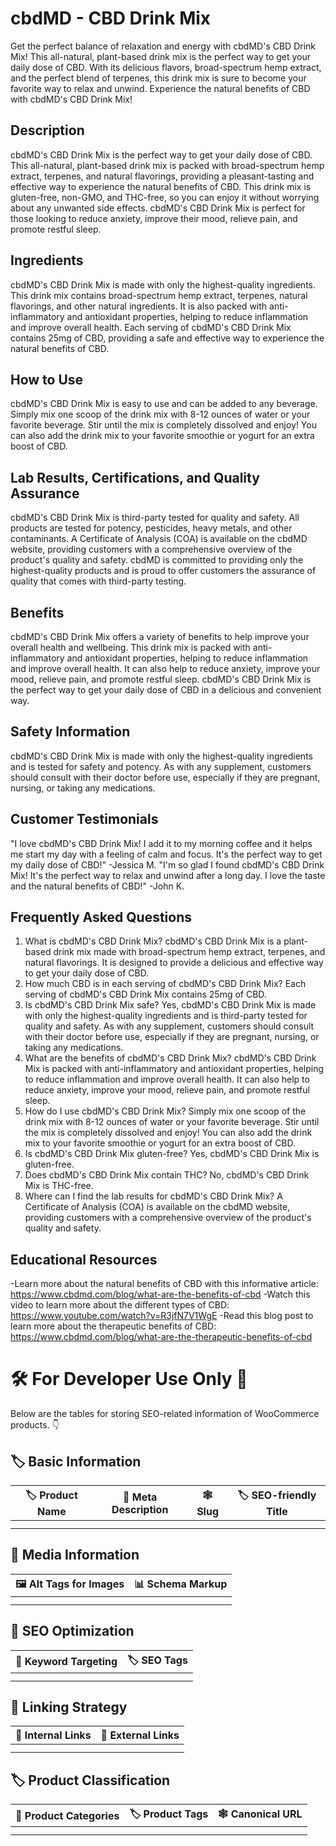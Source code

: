 # cbdMD - CBD Drink Mix
Get the perfect balance of relaxation and energy with cbdMD's CBD Drink Mix! This all-natural, plant-based drink mix is the perfect way to get your daily dose of CBD. With its delicious flavors, broad-spectrum hemp extract, and the perfect blend of terpenes, this drink mix is sure to become your favorite way to relax and unwind. Experience the natural benefits of CBD with cbdMD's CBD Drink Mix!
## Description
cbdMD's CBD Drink Mix is the perfect way to get your daily dose of CBD. This all-natural, plant-based drink mix is packed with broad-spectrum hemp extract, terpenes, and natural flavorings, providing a pleasant-tasting and effective way to experience the natural benefits of CBD. This drink mix is gluten-free, non-GMO, and THC-free, so you can enjoy it without worrying about any unwanted side effects. cbdMD's CBD Drink Mix is perfect for those looking to reduce anxiety, improve their mood, relieve pain, and promote restful sleep.
## Ingredients
cbdMD's CBD Drink Mix is made with only the highest-quality ingredients. This drink mix contains broad-spectrum hemp extract, terpenes, natural flavorings, and other natural ingredients. It is also packed with anti-inflammatory and antioxidant properties, helping to reduce inflammation and improve overall health. Each serving of cbdMD's CBD Drink Mix contains 25mg of CBD, providing a safe and effective way to experience the natural benefits of CBD.
## How to Use
cbdMD's CBD Drink Mix is easy to use and can be added to any beverage. Simply mix one scoop of the drink mix with 8-12 ounces of water or your favorite beverage. Stir until the mix is completely dissolved and enjoy! You can also add the drink mix to your favorite smoothie or yogurt for an extra boost of CBD.
## Lab Results, Certifications, and Quality Assurance
cbdMD's CBD Drink Mix is third-party tested for quality and safety. All products are tested for potency, pesticides, heavy metals, and other contaminants. A Certificate of Analysis (COA) is available on the cbdMD website, providing customers with a comprehensive overview of the product's quality and safety. cbdMD is committed to providing only the highest-quality products and is proud to offer customers the assurance of quality that comes with third-party testing.
## Benefits
cbdMD's CBD Drink Mix offers a variety of benefits to help improve your overall health and wellbeing. This drink mix is packed with anti-inflammatory and antioxidant properties, helping to reduce inflammation and improve overall health. It can also help to reduce anxiety, improve your mood, relieve pain, and promote restful sleep. cbdMD's CBD Drink Mix is the perfect way to get your daily dose of CBD in a delicious and convenient way.
## Safety Information
cbdMD's CBD Drink Mix is made with only the highest-quality ingredients and is tested for safety and potency. As with any supplement, customers should consult with their doctor before use, especially if they are pregnant, nursing, or taking any medications.
## Customer Testimonials
"I love cbdMD's CBD Drink Mix! I add it to my morning coffee and it helps me start my day with a feeling of calm and focus. It's the perfect way to get my daily dose of CBD!" -Jessica M.
"I'm so glad I found cbdMD's CBD Drink Mix! It's the perfect way to relax and unwind after a long day. I love the taste and the natural benefits of CBD!" -John K.
## Frequently Asked Questions
1. What is cbdMD's CBD Drink Mix?
cbdMD's CBD Drink Mix is a plant-based drink mix made with broad-spectrum hemp extract, terpenes, and natural flavorings. It is designed to provide a delicious and effective way to get your daily dose of CBD.
2. How much CBD is in each serving of cbdMD's CBD Drink Mix?
Each serving of cbdMD's CBD Drink Mix contains 25mg of CBD.
3. Is cbdMD's CBD Drink Mix safe?
Yes, cbdMD's CBD Drink Mix is made with only the highest-quality ingredients and is third-party tested for quality and safety. As with any supplement, customers should consult with their doctor before use, especially if they are pregnant, nursing, or taking any medications.
4. What are the benefits of cbdMD's CBD Drink Mix?
cbdMD's CBD Drink Mix is packed with anti-inflammatory and antioxidant properties, helping to reduce inflammation and improve overall health. It can also help to reduce anxiety, improve your mood, relieve pain, and promote restful sleep.
5. How do I use cbdMD's CBD Drink Mix?
Simply mix one scoop of the drink mix with 8-12 ounces of water or your favorite beverage. Stir until the mix is completely dissolved and enjoy! You can also add the drink mix to your favorite smoothie or yogurt for an extra boost of CBD.
6. Is cbdMD's CBD Drink Mix gluten-free?
Yes, cbdMD's CBD Drink Mix is gluten-free.
7. Does cbdMD's CBD Drink Mix contain THC?
No, cbdMD's CBD Drink Mix is THC-free.
8. Where can I find the lab results for cbdMD's CBD Drink Mix?
A Certificate of Analysis (COA) is available on the cbdMD website, providing customers with a comprehensive overview of the product's quality and safety.
## Educational Resources
-Learn more about the natural benefits of CBD with this informative article: https://www.cbdmd.com/blog/what-are-the-benefits-of-cbd
-Watch this video to learn more about the different types of CBD: https://www.youtube.com/watch?v=R3jfN7V1WgE
-Read this blog post to learn more about the therapeutic benefits of CBD: https://www.cbdmd.com/blog/what-are-the-therapeutic-benefits-of-cbd
# 🛠️ For Developer Use Only 🔐

Below are the tables for storing SEO-related information of WooCommerce products. 👇

## 🏷️ Basic Information 

| 🏷️ Product Name | 📝 Meta Description | 🕸️ Slug | 🏷️ SEO-friendly Title |
| -------------- | ------------------ | ------ | ---------------------- |
|                |                    |        |                        |
|                |                    |        |                        |

## 📸 Media Information

| 🖼️ Alt Tags for Images | 📊 Schema Markup |
| --------------------- | --------------- |
|                       |                 |
|                       |                 |

## 🔎 SEO Optimization

| 🎯 Keyword Targeting | 🏷️ SEO Tags |
| ------------------- | ---------- |
|                     |            |
|                     |            |

## 🔗 Linking Strategy 

| 🔗 Internal Links | 🔗 External Links |
| ---------------- | ---------------- |
|                  |                  |
|                  |                  |

## 🏷️ Product Classification 

| 📂 Product Categories | 🏷️ Product Tags | 🕸️ Canonical URL |
| ------------------ | ------------ | ------------- |
|                    |              |               |
|                    |              |               |
